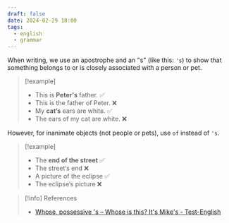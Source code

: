 ```yaml
---
draft: false
date: 2024-02-29 18:00
tags:
  - english
  - grammar
---
```


When writing, we use an apostrophe and an "s" (like this: `'s`) to show that something belongs to or is closely associated with a person or pet.

>[!example] 
> - This is **Peter's** father. ✅
> - This is the father of Peter. ❌
> - My **cat‘s** ears are white. ✅
> - The ears of my cat are white. ❌

However, for inanimate objects (not people or pets), use `of` instead of `'s`.

>[!example]
>- The **end of the street** ✅
>- The street‘s end ❌
>- A picture of the eclipse ✅
>- The eclipse‘s picture ❌ 

> [!info] References
> - [Whose, possessive 's – Whose is this? It's Mike's - Test-English](https://test-english.com/grammar-points/a1/whose-possessive-s/)
